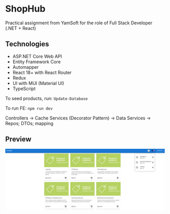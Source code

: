 # ShopHub

Practical assignment from YamSoft for the role of Full Stack Developer (.NET + React)

## Technologies

* ASP.NET Core Web API
* Entity Framework Core
* Automapper
* React 18+ with React Router
* Redux
* UI with MUI (Material UI)
* TypeScript

To seed products, run:
`Update-Database`

To run FE:
`npm run dev`

Controllers → Cache Services (Decorator Pattern) → Data Services → Repos; DTOs; mapping

## Preview
![Alt Text](assets/Screenshot_1.png)
